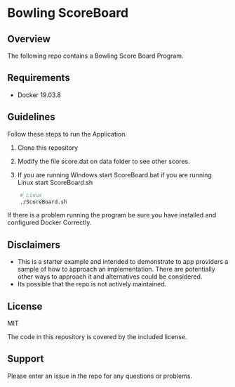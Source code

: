 # Bowling ScoreBoard

## Overview
The following repo contains a Bowling Score Board Program.

## Requirements
* Docker 19.03.8

## Guidelines
Follow these steps to run the Application.

1. Clone this repository

2. Modify the file score.dat on data folder to see other scores.

3. If you are running Windows start ScoreBoard.bat if you are running Linux start ScoreBoard.sh
```bash
	# Linux
	./ScoreBoard.sh

```


If there is a problem running the program be sure you have installed and configured Docker Correctly.

## Disclaimers
* This is a starter example and intended to demonstrate to app providers a sample of how to approach an implementation. There are potentially other ways to approach it and alternatives could be considered. 
* Its possible that the repo is not actively maintained.

## License
MIT

The code in this repository is covered by the included license.

## Support
Please enter an issue in the repo for any questions or problems. 